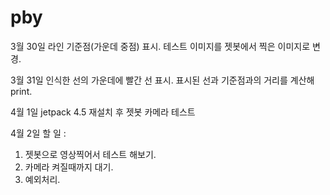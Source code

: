 # pby

3월 30일
라인 기준점(가운데 중점) 표시.
테스트 이미지를 젯봇에서 찍은 이미지로 변경.

3월 31일
인식한 선의 가운데에 빨간 선 표시.
표시된 선과 기준점과의 거리를 계산해 print.

4월 1일
jetpack 4.5 재설치 후 젯봇 카메라 테스트

4월 2일
할 일 : 
1. 젯봇으로 영상찍어서 테스트 해보기.
2. 카메라 켜질때까지 대기.
3. 예외처리.
